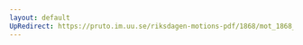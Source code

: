 ```yaml
---
layout: default
UpRedirect: https://pruto.im.uu.se/riksdagen-motions-pdf/1868/mot_1868__ak__190/mot_1868__ak__190-001.pdf
---
```

